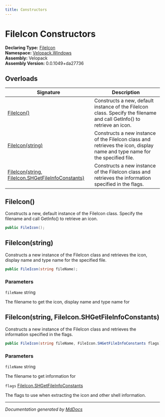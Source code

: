```yaml
---
title: Constructors
---
```

<!--  
  <auto-generated>   
    The contents of this file were generated by a tool.  
    Changes to this file may be list if the file is regenerated  
  </auto-generated>   
-->

# FileIcon Constructors

**Declaring Type:** [FileIcon](../index.md)  
**Namespace:** [Velopack.Windows](../../index.md)  
**Assembly:** Velopack  
**Assembly Version:** 0.0.1049+da27736

## Overloads

| Signature                                                                                           | Description                                                                                                                      |
| --------------------------------------------------------------------------------------------------- | -------------------------------------------------------------------------------------------------------------------------------- |
| [FileIcon()](#fileicon)                                                                             | Constructs a new, default instance of the FileIcon class.  Specify the filename and call GetInfo() to retrieve an icon.          |
| [FileIcon(string)](#fileiconstring)                                                                 | Constructs a new instance of the FileIcon class and retrieves the icon, display name and type name for the specified file.       |
| [FileIcon(string, FileIcon.SHGetFileInfoConstants)](#fileiconstring-fileiconshgetfileinfoconstants) | Constructs a new instance of the FileIcon class and retrieves the information specified in the  flags.                           |

## FileIcon()

Constructs a new, default instance of the FileIcon class.  Specify the filename and call GetInfo() to retrieve an icon.

```csharp
public FileIcon();
```

## FileIcon(string)

Constructs a new instance of the FileIcon class and retrieves the icon, display name and type name for the specified file.      

```csharp
public FileIcon(string fileName);
```

### Parameters

`fileName`  string

The filename to get the icon,              display name and type name for

## FileIcon(string, FileIcon.SHGetFileInfoConstants)

Constructs a new instance of the FileIcon class and retrieves the information specified in the  flags.

```csharp
public FileIcon(string fileName, FileIcon.SHGetFileInfoConstants flags);
```

### Parameters

`fileName`  string

The filename to get information             for

`flags`  [FileIcon.SHGetFileInfoConstants](../SHGetFileInfoConstants/index.md)

The flags to use when extracting the             icon and other shell information.

___

*Documentation generated by [MdDocs](https://github.com/ap0llo/mddocs)*
